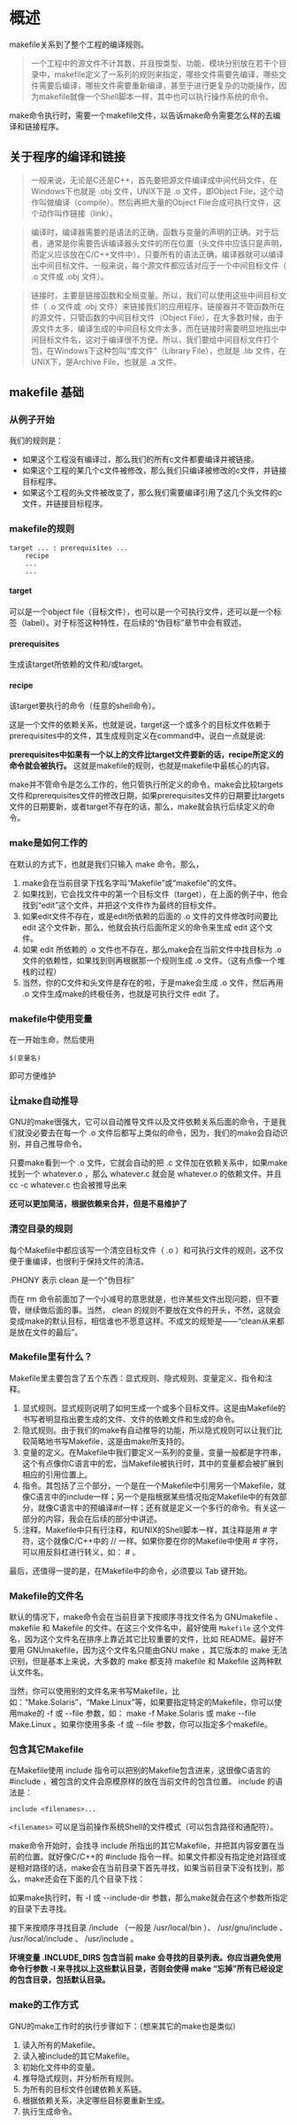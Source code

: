 # 概述
makefile关系到了整个工程的编译规则。
>一个工程中的源文件不计其数，并且按类型、功能、模块分别放在若干个目录中，makefile定义了一系列的规则来指定，哪些文件需要先编译，哪些文件需要后编译，哪些文件需要重新编译，甚至于进行更复杂的功能操作，因为makefile就像一个Shell脚本一样，其中也可以执行操作系统的命令。

make命令执行时，需要一个makefile文件，以告诉make命令需要怎么样的去编译和链接程序。
## 关于程序的编译和链接
>一般来说，无论是C还是C++，首先要把源文件编译成中间代码文件，在Windows下也就是 .obj 文件，UNIX下是 .o 文件，即Object File，这个动作叫做编译（compile）。然后再把大量的Object File合成可执行文件，这个动作叫作链接（link）。

>编译时，编译器需要的是语法的正确，函数与变量的声明的正确。对于后者，通常是你需要告诉编译器头文件的所在位置（头文件中应该只是声明，而定义应该放在C/C++文件中），只要所有的语法正确，编译器就可以编译出中间目标文件。一般来说，每个源文件都应该对应于一个中间目标文件（ .o 文件或 .obj 文件）。

>链接时，主要是链接函数和全局变量。所以，我们可以使用这些中间目标文件（ .o 文件或 .obj 文件）来链接我们的应用程序。链接器并不管函数所在的源文件，只管函数的中间目标文件（Object File），在大多数时候，由于源文件太多，编译生成的中间目标文件太多，而在链接时需要明显地指出中间目标文件名，这对于编译很不方便。所以，我们要给中间目标文件打个包，在Windows下这种包叫“库文件”（Library File），也就是 .lib 文件，在UNIX下，是Archive File，也就是 .a 文件。

## makefile 基础
### 从例子开始
我们的规则是：
- 如果这个工程没有编译过，那么我们的所有c文件都要编译并被链接。
- 如果这个工程的某几个c文件被修改，那么我们只编译被修改的c文件，并链接目标程序。
- 如果这个工程的头文件被改变了，那么我们需要编译引用了这几个头文件的c文件，并链接目标程序。
### makefile的规则
```
target ... : prerequisites ...
    recipe
    ...
    ...
```

#### target
可以是一个object file（目标文件），也可以是一个可执行文件，还可以是一个标签（label）。对于标签这种特性，在后续的“伪目标”章节中会有叙述。

#### prerequisites
生成该target所依赖的文件和/或target。

#### recipe
该target要执行的命令（任意的shell命令）。

这是一个文件的依赖关系，也就是说，target这一个或多个的目标文件依赖于prerequisites中的文件，其生成规则定义在command中。说白一点就是说:

**prerequisites中如果有一个以上的文件比target文件要新的话，recipe所定义的命令就会被执行。**
这就是makefile的规则，也就是makefile中最核心的内容。


make并不管命令是怎么工作的，他只管执行所定义的命令。make会比较targets文件和prerequisites文件的修改日期，如果prerequisites文件的日期要比targets文件的日期要新，或者target不存在的话，那么，make就会执行后续定义的命令。
### make是如何工作的
在默认的方式下，也就是我们只输入 make 命令。那么，
1. make会在当前目录下找名字叫“Makefile”或“makefile”的文件。
2. 如果找到，它会找文件中的第一个目标文件（target），在上面的例子中，他会找到“edit”这个文件，并把这个文件作为最终的目标文件。
3. 如果edit文件不存在，或是edit所依赖的后面的 .o 文件的文件修改时间要比 edit 这个文件新，那么，他就会执行后面所定义的命令来生成 edit 这个文件。
4. 如果 edit 所依赖的 .o 文件也不存在，那么make会在当前文件中找目标为 .o 文件的依赖性，如果找到则再根据那一个规则生成 .o 文件。（这有点像一个堆栈的过程）
5. 当然，你的C文件和头文件是存在的啦，于是make会生成 .o 文件，然后再用 .o 文件生成make的终极任务，也就是可执行文件 edit 了。
### makefile中使用变量
在一开始生命，然后使用
```
$(变量名)
```
即可方便维护

### 让make自动推导
GNU的make很强大，它可以自动推导文件以及文件依赖关系后面的命令，于是我们就没必要去在每一个 .o 文件后都写上类似的命令，因为，我们的make会自动识别，并自己推导命令。

只要make看到一个 .o 文件，它就会自动的把 .c 文件加在依赖关系中，如果make找到一个 whatever.o ，那么 whatever.c 就会是 whatever.o 的依赖文件。并且 cc -c whatever.c 也会被推导出来

**还可以更加简洁，根据依赖来合并，但是不易维护了**

### 清空目录的规则
每个Makefile中都应该写一个清空目标文件（ .o ）和可执行文件的规则，这不仅便于重编译，也很利于保持文件的清洁。

.PHONY 表示 clean 是一个“伪目标”


而在 rm 命令前面加了一个小减号的意思就是，也许某些文件出现问题，但不要管，继续做后面的事。当然， clean 的规则不要放在文件的开头，不然，这就会变成make的默认目标，相信谁也不愿意这样。不成文的规矩是——“clean从来都是放在文件的最后”。

### Makefile里有什么？
Makefile里主要包含了五个东西：显式规则、隐式规则、变量定义、指令和注释。

1. 显式规则。显式规则说明了如何生成一个或多个目标文件。这是由Makefile的书写者明显指出要生成的文件、文件的依赖文件和生成的命令。
2. 隐式规则。由于我们的make有自动推导的功能，所以隐式规则可以让我们比较简略地书写Makefile，这是由make所支持的。
3. 变量的定义。在Makefile中我们要定义一系列的变量，变量一般都是字符串，这个有点像你C语言中的宏，当Makefile被执行时，其中的变量都会被扩展到相应的引用位置上。
4. 指令。其包括了三个部分，一个是在一个Makefile中引用另一个Makefile，就像C语言中的include一样；另一个是指根据某些情况指定Makefile中的有效部分，就像C语言中的预编译#if一样；还有就是定义一个多行的命令。有关这一部分的内容，我会在后续的部分中讲述。
5. 注释。Makefile中只有行注释，和UNIX的Shell脚本一样，其注释是用 # 字符，这个就像C/C++中的 // 一样。如果你要在你的Makefile中使用 # 字符，可以用反斜杠进行转义，如： \# 。

最后，还值得一提的是，在Makefile中的命令，必须要以 Tab 键开始。
### Makefile的文件名
默认的情况下，make命令会在当前目录下按顺序寻找文件名为 GNUmakefile 、 makefile 和 Makefile 的文件。在这三个文件名中，最好使用 `Makefile` 这个文件名，因为这个文件名在排序上靠近其它比较重要的文件，比如 README。最好不要用 GNUmakefile，因为这个文件名只能由GNU make ，其它版本的 make 无法识别，但是基本上来说，大多数的 make 都支持 makefile 和 Makefile 这两种默认文件名。

当然，你可以使用别的文件名来书写Makefile，比如：“Make.Solaris”，“Make.Linux”等，如果要指定特定的Makefile，你可以使用make的 -f 或 --file 参数，如： make -f Make.Solaris 或 make --file Make.Linux 。如果你使用多条 -f 或 --file 参数，你可以指定多个makefile。

### 包含其它Makefile
在Makefile使用 include 指令可以把别的Makefile包含进来，这很像C语言的 #include ，被包含的文件会原模原样的放在当前文件的包含位置。 include 的语法是：
```
include <filenames>...
```
`<filenames>` 可以是当前操作系统Shell的文件模式（可以包含路径和通配符）。

make命令开始时，会找寻 include 所指出的其它Makefile，并把其内容安置在当前的位置。就好像C/C++的 #include 指令一样。如果文件都没有指定绝对路径或是相对路径的话，make会在当前目录下首先寻找，如果当前目录下没有找到，那么，make还会在下面的几个目录下找：

如果make执行时，有 -I 或 --include-dir 参数，那么make就会在这个参数所指定的目录下去寻找。

接下来按顺序寻找目录 <prefix>/include （一般是 /usr/local/bin ）、 /usr/gnu/include 、 /usr/local/include 、 /usr/include 。

**环境变量 .INCLUDE_DIRS 包含当前 make 会寻找的目录列表。你应当避免使用命令行参数 -I 来寻找以上这些默认目录，否则会使得 make “忘掉”所有已经设定的包含目录，包括默认目录。**

### make的工作方式
GNU的make工作时的执行步骤如下：（想来其它的make也是类似）
1. 读入所有的Makefile。
2. 读入被include的其它Makefile。
3. 初始化文件中的变量。
4. 推导隐式规则，并分析所有规则。
5. 为所有的目标文件创建依赖关系链。
6. 根据依赖关系，决定哪些目标要重新生成。
7. 执行生成命令。